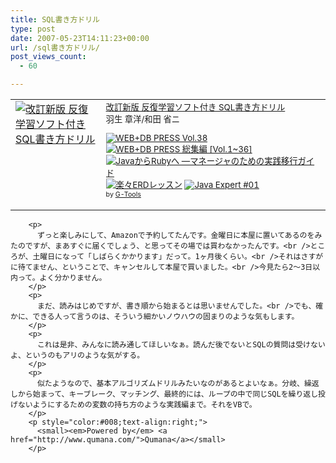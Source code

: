 ```yaml
---
title: SQL書き方ドリル
type: post
date: 2007-05-23T14:11:23+00:00
url: /sql書き方ドリル/
post_views_count:
  - 60

---
```

<table border="0" cellpadding="5">
  <tr>
    <td valign="top">
      <a href="http://www.amazon.co.jp/exec/obidos/ASIN/4774130850/konnokiyotaka-22/" target="_top"><img border="0" alt="改訂新版 反復学習ソフト付き SQL書き方ドリル" src="https://i1.wp.com/ec1.images-amazon.com/images/I/31biH4BBnPL.jpg" data-recalc-dims="1" /></a>
    </td>
    <td valign="top">
      <span style="font-size:10pt;"><a href="http://www.amazon.co.jp/exec/obidos/ASIN/4774130850/konnokiyotaka-22/" target="_top">改訂新版 反復学習ソフト付き SQL書き方ドリル</a><br />羽生 章洋/和田 省ニ</p>
      <p>
        <a href="http://www.amazon.co.jp/exec/obidos/ASIN/4774131008/konnokiyotaka-22/" target="_top"><img border="0" alt="WEB+DB PRESS Vol.38" src="https://i0.wp.com/images.amazon.com/images/P/4774131008.09._SCTHUMBZZZ_.jpg" data-recalc-dims="1" /></a> <a href="http://www.amazon.co.jp/exec/obidos/ASIN/4774130729/konnokiyotaka-22/" target="_top"><img border="0" alt="WEB+DB PRESS 総集編 [Vol.1~36]" src="https://i1.wp.com/images.amazon.com/images/P/4774130729.09._SCTHUMBZZZ_.jpg" data-recalc-dims="1" /></a> <a href="http://www.amazon.co.jp/exec/obidos/ASIN/4873113202/konnokiyotaka-22/" target="_top"><img border="0" alt="JavaからRubyへ ―マネージャのための実践移行ガイド" src="https://i0.wp.com/images.amazon.com/images/P/4873113202.09._SCTHUMBZZZ_.jpg" data-recalc-dims="1" /></a> <a href="http://www.amazon.co.jp/exec/obidos/ASIN/4798110663/konnokiyotaka-22/" target="_top"><img border="0" alt="楽々ERDレッスン" src="https://i1.wp.com/images.amazon.com/images/P/4798110663.09._SCTHUMBZZZ_.jpg" data-recalc-dims="1" /></a> <a href="http://www.amazon.co.jp/exec/obidos/ASIN/4774130702/konnokiyotaka-22/" target="_top"><img border="0" alt="Java Expert #01" src="https://i1.wp.com/images.amazon.com/images/P/4774130702.09._SCTHUMBZZZ_.jpg" data-recalc-dims="1" /></a></span> <span style="font-size:8pt;"><br />by <a href="http://www.goodpic.com/mt/aws/index.html">G-Tools</a></span></td> </tr> </table> 
        
        <p>
          ずっと楽しみにして、Amazonで予約してたんです。金曜日に本屋に置いてあるのをみたのですが、まあすぐに届くでしょう、と思ってその場では買わなかったんです。<br />ところが、土曜日になって「しばらくかかります」だって。1ヶ月後くらい。<br />それはさすがに待てません、ということで、キャンセルして本屋で買いました。<br />今見たら2〜3日以内って。よく分かりません。
        </p>
        <p>
          まだ、読みはじめですが、書き順から始まるとは思いませんでした。<br />でも、確かに、できる人って言うのは、そういう細かいノウハウの固まりのような気もします。
        </p>
        <p>
          これは是非、みんなに読み通してほしいなぁ。読んだ後でないとSQLの質問は受けないよ、というのもアリのような気がする。
        </p>
        <p>
          似たようなので、基本アルゴリズムドリルみたいなのがあるとよいなぁ。分岐、繰返しから始まって、キーブレーク、マッチング、最終的には、ループの中で同じSQLを繰り返し投げないようにするための変数の持ち方のような実践編まで。それをVBで。
        </p>
        <p style="color:#008;text-align:right;">
          <small><em>Powered by</em> <a href="http://www.qumana.com/">Qumana</a></small>
        </p>